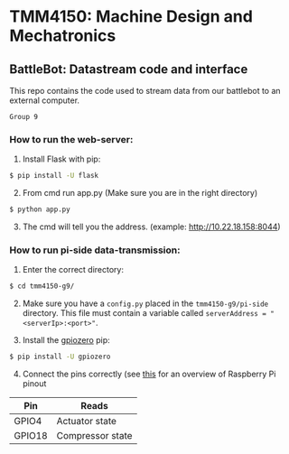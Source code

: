 # TMM4150: Machine Design and Mechatronics
## BattleBot: Datastream code and interface
This repo contains the code used to stream data from our battlebot to an external computer.



``Group 9``

### How to run the web-server:

1. Install Flask with pip:

```bash
$ pip install -U flask
```

2. From cmd run app.py (Make sure you are in the right directory)

```bash
$ python app.py
```

3. The cmd will tell you the address. (example: http://10.22.18.158:8044)

### How to run pi-side data-transmission:

1. Enter the correct directory:

```bash
$ cd tmm4150-g9/
```

2. Make sure you have a `config.py` placed in the `tmm4150-g9/pi-side` directory. This file must contain a variable called `serverAddress = "<serverIp>:<port>"`.

3. Install the [gpiozero](https://gpiozero.readthedocs.io/en/latest/) pip:

```bash
$ pip install -U gpiozero
```

4. Connect the pins correctly (see [this](https://gpiozero.readthedocs.io/en/latest/_images/pin_layout.svg) for an overview of Raspberry Pi pinout

| Pin | Reads |
|----------|----------|
| GPIO4 | Actuator state |
| GPIO18 | Compressor state |
